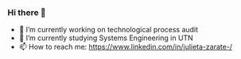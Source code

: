 ### Hi there 👋

<!--
**JulietaZarate/JulietaZarate** is a ✨ _special_ ✨ repository because its `README.md` (this file) appears on your GitHub profile.

Here are some ideas to get you started:

- 🔭 I’m currently working on ...
- 🌱 I’m currently learning ...
- 👯 I’m looking to collaborate on ...
- 🤔 I’m looking for help with ...
- 💬 Ask me about ...
- 📫 How to reach me: ...
- 😄 Pronouns: ...
- ⚡ Fun fact: ...
-->

- 🔭 I’m currently working on technological process audit
- 🌱 I’m currently studying Systems Engineering in UTN
- 📫 How to reach me: https://www.linkedin.com/in/julieta-zarate-/
